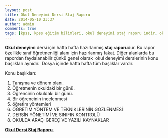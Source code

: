 ```yaml
---
layout: post
title: Okul Deneyimi Dersi Staj Raporu
date: 2014-05-10 23:37
author: admin
comments: true
tags: [kpss, kpss eğitim bilimleri, okul deneyimi staj raporu indir, okul deneyimi staj raporu örnekleri, okul deneyimi staj raporu sınıf öğretmenliği, okul öncesi öğretmenliği, Özel konular, sınıf öğretmenliği, Son Konular]
---
```

<strong>Okul deneyimi</strong> dersi için hafta hafta hazırlanmış <strong>staj raporu</strong>dur. Bu rapor özellikle sınıf öğretmenliği alanı için hazırlanmış fakat. Diğer alanlarda bu rapordan faydalanabilir çünkü genel olarak  okul deneyimi derslerinin konu başlıkları aynıdır.  Dosya içinde hafta hafta tüm başlıklar vardır.

Konu başlıkları:
<ol>
	<li>Tanışma ve dönem planı.</li>
	<li>Öğretmenin okuldaki bir günü.</li>
	<li>Öğrencinin okuldaki bir günü.</li>
	<li>Bir öğrencinin incelenmesi</li>
	<li>öğretim yöntemleri</li>
	<li>ÖĞRETİM YÖNTEM VE TEKNİKLERİNİN GÖZLENMESİ</li>
	<li>DERSİN YÖNETİMİ VE SINIFIN KONTROLÜ</li>
	<li>OKULDA ARAÇ-GEREÇ VE YAZILI KAYNAKLAR</li>
</ol>
<div id="dosya"><strong><a title="Okul deneyimi staj raporu indir" href="http://egitimvaktim.com/dosyalar/2014/05/okul-deneyimi.zip" target="_blank">Okul Dersi Staj Raporu </a></strong></div>
<div></div>
<div></div>
